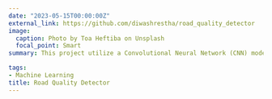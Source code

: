```yaml
---
date: "2023-05-15T00:00:00Z"
external_link: https://github.com/diwashrestha/road_quality_detector
image:
  caption: Photo by Toa Heftiba on Unsplash
  focal_point: Smart
summary: This project utilize a Convolutional Neural Network (CNN) model to identify road quality in images. It offers a user interface based on Streamlit that enables image uploading and visualizing the predicted road quality.

tags:
- Machine Learning
title: Road Quality Detector
---
```


